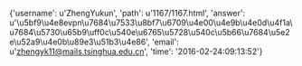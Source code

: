 {'username': u'ZhengYukun', 'path': u'1167/1167.html', 'answer': u'\u5bf9\u4e8evpn\u7684\u7533\u8bf7\u6709\u4e00\u4e9b\u4e0d\u4f1a\u7684\u5730\u65b9\uff0c\u540e\u6765\u5728\u540c\u5b66\u7684\u5e2e\u52a9\u4e0b\u89e3\u51b3\u4e86', 'email': u'zhengyk11@mails.tsinghua.edu.cn', 'time': '2016-02-24:09:13:52'}